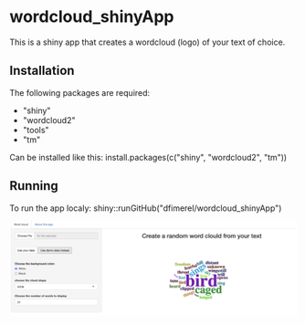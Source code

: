 # wordcloud_shinyApp

This is a shiny app that creates a wordcloud (logo) of your text of choice.

## Installation

The following packages are required:
* "shiny"
* "wordcloud2"
* "tools"
* "tm"

Can be installed like this: install.packages(c("shiny", "wordcloud2", "tm"))


## Running
To run the app localy: shiny::runGitHub("dfimerel/wordcloud_shinyApp")

![alt tag](images/Screenshot_new.png)
